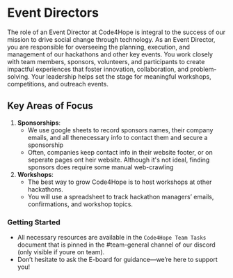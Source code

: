 # Event Directors
The role of an Event Director at Code4Hope is integral to the success of our mission to drive social change through technology. As an Event Director, you are responsible for overseeing the planning, execution, and management of our hackathons and other key events. You work closely with team members, sponsors, volunteers, and participants to create impactful experiences that foster innovation, collaboration, and problem-solving. Your leadership helps set the stage for meaningful workshops, competitions, and outreach events.

## Key Areas of Focus
1. **Sponsorships**:
   - We use google sheets to record sponsors names, their company emails, and all thenecessary info to contact them and secure a sponsorship
   - Often, companies keep contact info in their website footer, or on seperate pages ont heir website. Although it's not ideal, finding sponsors does require some manual web-crawling
2. **Workshops**:
   - The best way to grow Code4Hope is to host workshops at other hackathons.
   - You will use a spreadsheet to track hackathon managers’ emails, confirmations, and workshop topics.

### Getting Started
- All necessary resources are available in the `Code4Hope Team Tasks` document that is pinned in the #team-general channel of our discord (only visible if youre on team).
- Don’t hesitate to ask the E-board for guidance—we’re here to support you!
